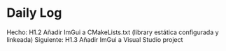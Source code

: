 ﻿# Daily Log

Hecho: H1.2 Añadir ImGui a CMakeLists.txt (library estática configurada y linkeada)
Siguiente: H1.3 Añadir ImGui a Visual Studio project
